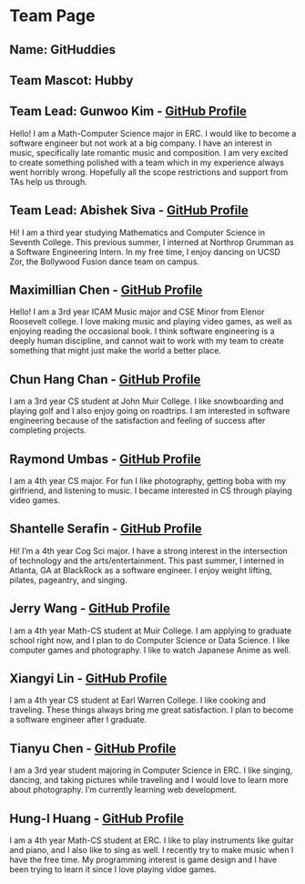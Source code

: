 # Team Page
## Name: GitHuddies
## Team Mascot: Hubby

## Team Lead: Gunwoo Kim - [GitHub Profile](https://github.com/Ereasai)
Hello! I am a Math-Computer Science major in ERC. I would like to become a software engineer but not work at a big company. I have an interest in music, specifically late romantic music and composition. I am very excited to create something polished with a team which in my experience always went horribly wrong. Hopefully all the scope restrictions and support from TAs help us through.

## Team Lead: Abishek Siva - [GitHub Profile](https://github.com/abi2020)
Hi! I am a third year studying Mathematics and Computer Science in Seventh College. This previous summer, I interned at Northrop Grumman as a Software Engineering Intern. In my free time, I enjoy dancing on UCSD Zor, the Bollywood Fusion dance team on campus. 

## Maximillian Chen - [GitHub Profile](https://github.com/m4xch3n)
Hello! I am a 3rd year ICAM Music major and CSE Minor from Elenor Roosevelt college. I love making music and playing video games, as well as enjoying reading the occasional book. I think software engineering is a deeply human discipline, and cannot wait to work with my team to create something that might just make the world a better place.

## Chun Hang Chan - [GitHub Profile](https://github.com/hanghanghappy)
I am a 3rd year CS student at John Muir College. I like snowboarding and playing golf and I also enjoy going on roadtrips. I am interested in software engineering because of the satisfaction and feeling of success after completing projects.

## Raymond Umbas - [GitHub Profile](https://github.com/raymondumbas)
I am a 4th year CS major. For fun I like photography, getting boba with my girlfriend, and listening to music. I became interested in CS through playing video games.

## Shantelle Serafin - [GitHub Profile](https://github.com/shantellemeganserafin)
Hi! I’m a 4th year Cog Sci major. I have a strong interest in the intersection of technology and the arts/entertainment. This past summer, I interned in Atlanta, GA at BlackRock as a software engineer. I enjoy weight lifting, pilates, pageantry, and singing.

## Jerry Wang - [GitHub Profile](https://github.com/ZiyuWang0113)
I am a 4th year Math-CS student at Muir College. I am applying to graduate school right now, and I plan to do Computer Science or Data Science. I like computer games and photography. I like to watch Japanese Anime as well.

## Xiangyi Lin - [GitHub Profile](https://github.com/alina10050805)
I am a 4th year CS student at Earl Warren College. I like cooking and traveling. These things always bring me great satisfaction. I plan to become a software engineer after I graduate.

## Tianyu Chen - [GitHub Profile](https://github.com/tianyuchen01)
I am a 3rd year student majoring in Computer Science in ERC. I like singing, dancing, and taking pictures while traveling and I would love to learn more about photography. I’m currently learning web development.

## Hung-I Huang - [GitHub Profile](https://github.com/BenjaminnHuang)
I am a 4th year Math-CS student at ERC. I like to play instruments like guitar and piano, and I also like to sing as well. I recently try to make music when I have the free time. My programming interest is game design and I have been trying to learn it since I love playing vidoe games.










